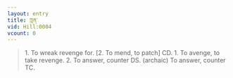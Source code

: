 ```yaml
---
layout: entry
title: ཀླན་
vid: Hill:0004
vcount: 0
---
```

> 1\. To wreak revenge for\. [2\. To mend, to patch] CD\. 1\. To avenge, to take revenge\. 2\. To answer, counter DS\. (archaic) To answer, counter TC\.


